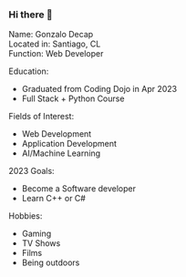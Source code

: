 ### Hi there 👋

Name: Gonzalo Decap  
Located in: Santiago, CL  
Function: Web Developer  

Education:  
- Graduated from Coding Dojo in Apr 2023  
- Full Stack + Python Course  

Fields of Interest:  
- Web Development  
- Application Development  
- AI/Machine Learning

2023 Goals:  
- Become a Software developer  
- Learn C++ or C#  

Hobbies:  
- Gaming  
- TV Shows  
- Films  
- Being outdoors  
